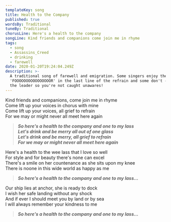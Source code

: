 ```yaml
---
templateKey: song
title: Health to the Company
published: true
wordsBy: Traditional
tuneBy: Traditional
chorusLine: Here's a health to the company
songLine: Kind friends and companions come join me in rhyme
tags:
  - song
  - Assassins_Creed
  - drinking
  - farewell
date: 2020-01-20T19:24:04.249Z
description: >-
  A traditional song of farewell and emigration. Some singers enjoy the long
  'FOOOOOOOOOOOOOOOOR' in the last line of the refrain and some don't - watch
  the leader so you're not caught unawares!
---
```

Kind friends and companions, come join me in rhyme\
Come lift up your voices in chorus with mine\
Come lift up your voices, all grief to refrain\
For we may or might never all meet here again

> ***So here's a health to the company and one to my lass***\
> ***Let's drink and be merry all out of one glass***\
> ***Let's drink and be merry, all grief to refrain***\
> ***For we may or might never all meet here again***

Here's a health to the wee lass that I love so well\
For style and for beauty there's none can excel\
There's a smile on her countenance as she sits upon my knee\
There is noone in this wide world as happy as me

> ***So here's a health to the company and one to my lass...***

Our ship lies at anchor, she is ready to dock\
I wish her safe landing without any shock\
And if ever I should meet you by land or by sea\
I will always remember your kindness to me

> ***So here's a health to the company and one to my lass...***
